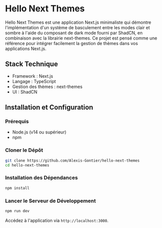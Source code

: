# Hello Next Themes
Hello Next Themes est une application Next.js minimaliste qui démontre l'implémentation d'un système de basculement entre les modes clair et sombre à l'aide du composant de dark mode fourni par ShadCN, en combinaison avec la librairie next-themes. Ce projet est pensé comme une référence pour intégrer facilement la gestion de thèmes dans vos applications Next.js.

## Stack Technique
- Framework : Next.js
- Langage : TypeScript
- Gestion des thèmes : next-themes
- UI : ShadCN

## Installation et Configuration
### Prérequis
- Node.js (v14 ou supérieur)
- npm

### Cloner le Dépôt
```bash
git clone https://github.com/Alexis-Gontier/hello-next-themes
cd hello-next-themes
```

### Installation des Dépendances
```bash
npm install
```

### Lancer le Serveur de Développement
```bash
npm run dev
```
Accédez à l'application via `http://localhost:3000`.
